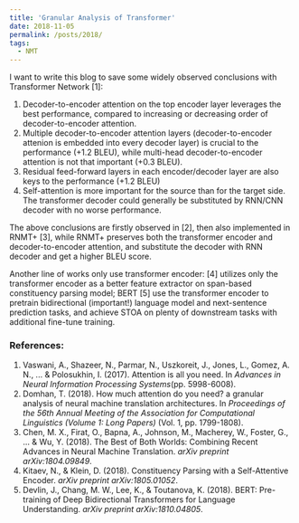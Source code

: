 ```yaml
---
title: 'Granular Analysis of Transformer'
date: 2018-11-05
permalink: /posts/2018/
tags:
  - NMT
---
```


I want to write this blog to save some widely observed conclusions with Transformer Network [1]:

1. Decoder-to-encoder attention on the top encoder layer leverages the best performance, compared to increasing or decreasing order of decoder-to-encoder attention.
2. Multiple decoder-to-encoder attention layers (decoder-to-encoder attenion is embedded into every decoder layer) is crucial to the performance (+1.2 BLEU), while multi-head decoder-to-encoder attention is not that important (+0.3 BLEU).
3. Residual feed-forward layers in each encoder/decoder layer are also keys to the performance (+1.2 BLEU)
4. Self-attention is more important for the source than for the target side. The transformer decoder could generally be substituted by RNN/CNN decoder with no worse performance.

The above conclusions are firstly observed in [2], then also implemented in RNMT+ [3], while RNMT+ preserves both the transformer encoder and decoder-to-encoder attention, and substitute the decoder with RNN decoder and get a higher BLEU score. 

Another line of works only use transformer encoder: [4] utilizes only the transformer encoder as a better feature extractor on span-based constituency parsing model; BERT [5] use the transformer encoder to pretrain bidirectional (important!) language model and next-sentence prediction tasks, and achieve STOA on plenty of downstream tasks with additional fine-tune training.



### References:

1. Vaswani, A., Shazeer, N., Parmar, N., Uszkoreit, J., Jones, L., Gomez, A. N., ... & Polosukhin, I. (2017). Attention is all you need. In *Advances in Neural Information Processing Systems*(pp. 5998-6008).
2. Domhan, T. (2018). How much attention do you need? a granular analysis of neural machine translation architectures. In *Proceedings of the 56th Annual Meeting of the Association for Computational Linguistics (Volume 1: Long Papers)* (Vol. 1, pp. 1799-1808).
3. Chen, M. X., Firat, O., Bapna, A., Johnson, M., Macherey, W., Foster, G., ... & Wu, Y. (2018). The Best of Both Worlds: Combining Recent Advances in Neural Machine Translation. *arXiv preprint arXiv:1804.09849*.
4. Kitaev, N., & Klein, D. (2018). Constituency Parsing with a Self-Attentive Encoder. *arXiv preprint arXiv:1805.01052*.
5. Devlin, J., Chang, M. W., Lee, K., & Toutanova, K. (2018). BERT: Pre-training of Deep Bidirectional Transformers for Language Understanding. *arXiv preprint arXiv:1810.04805*.